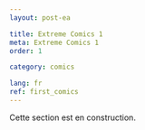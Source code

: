 ```yaml
---
layout: post-ea

title: Extreme Comics 1
meta: Extreme Comics 1
order: 1

category: comics

lang: fr
ref: first_comics
---
```


Cette section est en construction.

